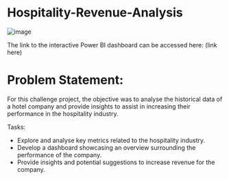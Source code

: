 # Hospitality-Revenue-Analysis
![image](https://github.com/Justin-Data/Hospitality-Revenue-Analysis/assets/137729013/eb005d54-0469-4603-8ac9-d37ed10b6427)


The link to the interactive Power BI dashboard can be accessed here: (link here)

# Problem Statement:
For this challenge project, the objective was to analyse the historical data of a hotel company and provide insights to assist in increasing their performance in the hospitality industry.

Tasks:
- Explore and analyse key metrics related to the hospitality industry.
- Develop a dashboard showcasing an overview surrounding the performance of the company.
- Provide insights and potential suggestions to increase revenue for the company.
